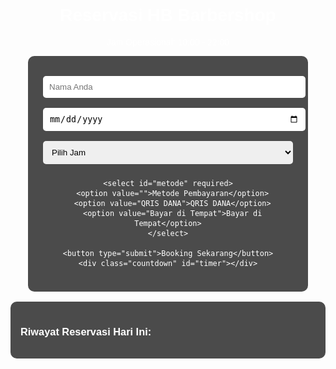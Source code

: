 <!DOCTYPE html>
<html lang="id">
<head>
  <meta charset="UTF-8" />
  <meta name="viewport" content="width=device-width, initial-scale=1.0"/>
  <title>HB Barbershop</title>

  <!-- Firebase SDK -->
  <script type="module">
    import { initializeApp } from "https://www.gstatic.com/firebasejs/9.22.2/firebase-app.js";
    import { getDatabase, ref, get, set } from "https://www.gstatic.com/firebasejs/9.22.2/firebase-database.js";

    const firebaseConfig = {
      apiKey: "AIzaSyCfpoT8OIhOmPgM14wmVEWBNNw5Odmstzs",
      authDomain: "hb-barbershop-f37b7.firebaseapp.com",
      databaseURL: "https://hb-barbershop-f37b7-default-rtdb.firebaseio.com",
      projectId: "hb-barbershop-f37b7",
      storageBucket: "hb-barbershop-f37b7.appspot.com",
      messagingSenderId: "497791870137",
      appId: "1:497791870137:web:c17ab29689f65c2baee768",
      measurementId: "G-LK5MM0LHC0"
    };

    const app = initializeApp(firebaseConfig);
    const db = getDatabase(app);
    window.appData = { db };
  </script>

  <style>
    body {
      background-image: url('IMG_2174.png');
      background-size: cover;
      background-position: center;
      color: white;
      font-family: sans-serif;
      padding: 2rem;
      text-align: center;
    }
    form {
      background-color: rgba(0, 0, 0, 0.7);
      padding: 1.5rem;
      border-radius: 10px;
      max-width: 400px;
      margin: auto;
    }
    input, select, button {
      width: 100%;
      padding: 10px;
      margin: 0.5rem 0;
      border: none;
      border-radius: 5px;
    }
    button {
      background-color: #ffcc00;
      color: black;
      font-weight: bold;
    }
    .countdown {
      margin-top: 1rem;
      font-size: 20px;
      color: #ffcc00;
    }
    img.qr {
      width: 200px;
      margin: 1rem auto;
    }
    .riwayat {
      background: rgba(0, 0, 0, 0.7);
      padding: 1rem;
      margin-top: 1rem;
      border-radius: 10px;
      max-width: 500px;
      margin-left: auto;
      margin-right: auto;
      text-align: left;
    }
  </style>
</head>
<body>

  <h1>Reservasi HB Barbershop</h1>
  <p>Jam Operasional: 10:00 - 22:00</p>

  <form id="bookingForm">
    <input type="text" id="nama" placeholder="Nama Anda" required />
    <input type="date" id="tgl" required />
    <select id="slot" required>
      <option value="">Pilih Jam</option>
    </select>

    <select id="metode" required>
      <option value="">Metode Pembayaran</option>
      <option value="QRIS DANA">QRIS DANA</option>
      <option value="Bayar di Tempat">Bayar di Tempat</option>
    </select>

    <button type="submit">Booking Sekarang</button>
    <div class="countdown" id="timer"></div>
  </form>

  <div id="qris" style="display:none;">
    <h3>Silakan Scan QRIS DANA:</h3>
    <img src="IMG_2176.jpeg" alt="QRIS DANA" class="qr"/>
  </div>

  <div class="riwayat">
    <h3>Riwayat Reservasi Hari Ini:</h3>
    <div id="riwayatList"></div>
  </div>

  <script type="module">
    const { db } = window.appData;
    const form = document.getElementById('bookingForm');
    const qris = document.getElementById('qris');
    const riwayatList = document.getElementById('riwayatList');
    const timerEl = document.getElementById('timer');
    const slotEl = document.getElementById('slot');
    const tanggalEl = document.getElementById('tgl');

    const slots = [
      "10:00 - 12:00", "12:00 - 13:00", "13:00 - 14:00", "14:00 - 15:00",
      "15:00 - 16:00", "16:00 - 17:00", "17:00 - 18:00",
      "19:00 - 20:00", "20:00 - 21:00", "21:00 - 22:00"
    ];

    function loadSlots(tgl) {
      slotEl.innerHTML = "<option value=''>Muat slot...</option>";
      import("https://www.gstatic.com/firebasejs/9.22.2/firebase-database.js").then(({ ref, get }) => {
        get(ref(db, `reservasi/${tgl}`)).then(snapshot => {
          const booked = snapshot.val() || {};
          slotEl.innerHTML = "<option value=''>Pilih Jam</option>";
          slots.forEach(s => {
            const opt = document.createElement("option");
            opt.value = s;
            opt.textContent = booked[s] ? s + " (TERISI)" : s;
            if (booked[s]) opt.disabled = true;
            slotEl.appendChild(opt);
          });
          showRiwayat(tgl, booked);
        });
      });
    }

    form.addEventListener("submit", function(e) {
      e.preventDefault();
      const nama = document.getElementById('nama').value;
      const tgl = document.getElementById('tgl').value;
      const slot = document.getElementById('slot').value;
      const metode = document.getElementById('metode').value;

      if (!nama || !tgl || !slot || !metode) return alert("Lengkapi semua data!");

      const path = `reservasi/${tgl}/${slot}`;
      import("https://www.gstatic.com/firebasejs/9.22.2/firebase-database.js").then(({ ref, get, set }) => {
        get(ref(db, path)).then(snapshot => {
          if (snapshot.exists()) {
            alert("Slot ini sudah dibooking.");
          } else {
            set(ref(db, path), { nama, metode, waktu: Date.now() }).then(() => {
              alert("Reservasi berhasil!");
              if (metode === 'QRIS DANA') qris.style.display = 'block';
              loadSlots(tgl);
              startTimer();
              const waUrl = `https://wa.me/6289518371444?text=${encodeURIComponent(
                `Halo HB Barbershop,%0ASaya *${nama}* melakukan reservasi pada:%0A🗓️ Tanggal: ${tgl}%0A⏰ Jam: ${slot}%0A💳 Pembayaran: ${metode}%0A%0A*Jika capster belum membalas dalam 10 menit, berarti masih antrian. Harap tunggu, terima kasih!* 🙏`
              )}`;
              setTimeout(() => window.open(waUrl, '_blank'), 800);
            });
          }
        });
      });
    });

    function startTimer() {
      const waktuMulai = Date.now();
      localStorage.setItem("bookingTime", waktuMulai);
      runTimer(waktuMulai);
    }

    function runTimer(waktuMulai) {
      clearInterval(window.timer);
      window.timer = setInterval(() => {
        const now = Date.now();
        const diff = 3600 - Math.floor((now - waktuMulai) / 1000);
        if (diff <= 0) {
          timerEl.textContent = "⏳ Waktu habis.";
          clearInterval(window.timer);
          localStorage.removeItem("bookingTime");
        } else {
          const m = Math.floor(diff / 60);
          const s = diff % 60;
          timerEl.textContent = `⏳ Waktu tersisa: ${m}m ${s < 10 ? '0' : ''}${s}s`;
        }
      }, 1000);
    }

    function showRiwayat(tgl, data) {
      riwayatList.innerHTML = "";
      for (const jam in data) {
        const r = data[jam];
        riwayatList.innerHTML += `<p>✅ ${jam} - ${r.nama} (${r.metode})</p>`;
      }
    }

    const today = new Date().toISOString().split('T')[0];
    tanggalEl.value = today;
    loadSlots(today);
    tanggalEl.addEventListener('change', e => loadSlots(e.target.value));

    const saved = localStorage.getItem("bookingTime");
    if (saved) {
      runTimer(Number(saved));
    }
  </script>
</body>
</html>
